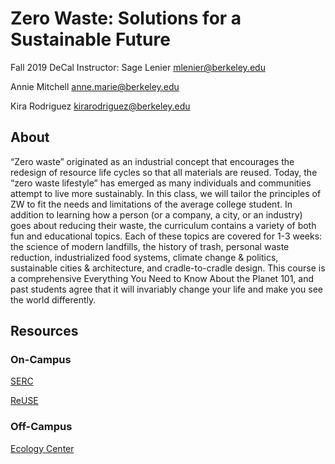 # **Zero Waste: Solutions for a Sustainable Future**
Fall 2019 
DeCal Instructor: Sage Lenier 
mlenier@berkeley.edu

Annie Mitchell
anne.marie@berkeley.edu  

Kira Rodriguez
kirarodriguez@berkeley.edu

## About
“Zero waste” originated as an industrial concept that encourages the redesign of resource life cycles so that all materials are reused. Today, the “zero waste lifestyle” has emerged as many individuals and communities attempt to live more sustainably. In this class, we will tailor the principles of ZW to fit the needs and limitations of the average college student. In addition to learning how a person (or a company, a city, or an industry) goes about reducing their waste, the curriculum contains a variety of both fun and educational topics. Each of these topics are covered for 1-3 weeks: the science of modern landfills, the history of trash, personal waste reduction, industrialized food systems, climate change & politics, sustainable cities & architecture, and cradle-to-cradle design. This course is a comprehensive Everything You Need to Know About the Planet 101, and past students agree that it will invariably change your life and make you see the world differently.





## Resources
### **On-Campus**
[SERC](https://serc.berkeley.edu/)

[ReUSE](https://reuse.berkeley.edu/)

### **Off-Campus**
[Ecology Center](https://ecologycenter.org/)
